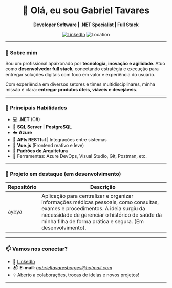 <h1 align="center">👋 Olá, eu sou Gabriel Tavares</h1>

<p align="center">
  <b>Developer Software | .NET Specialist | Full Stack</b>
</p>

<p align="center">
  <a href="https://www.linkedin.com/in/gabriel-tavares-552a5442/"><img alt="LinkedIn" src="https://img.shields.io/badge/LinkedIn-0077B5?style=flat&logo=linkedin&logoColor=white"></a>
  <img alt="Location" src="https://img.shields.io/badge/Local-Brasil-green?style=flat">
</p>

---

### 🚀 Sobre mim

Sou um profissional apaixonado por **tecnologia, inovação e agilidade**. Atuo como **desenvolvedor full stack**, conectando estratégia e execução para entregar soluções digitais com foco em valor e experiência do usuário.

Com experiência em diversos setores e times multidisciplinares, minha missão é clara: **entregar produtos úteis, viáveis e desejáveis**.

---

### 🧠 Principais Habilidades

- 💻 **.NET** (C#)
- 🧮 **SQL Server** | **PostgreSQL**
- ☁️ **Azure**
- 🔌 **APIs RESTful** | Integrações entre sistemas
- 🧩 **Vue.js** (Frontend reativo e leve)
- 🧱 **Padrões de Arquitetura**
- 🧰 Ferramentas: Azure DevOps, Visual Studio, Git, Postman, etc.

---

### 📂 Projeto em destaque (em desenvolvimento)

| Repositório | Descrição |
|------------|-----------|
| [ayeya](https://github.com/gabrieltavares/ayeya) | Aplicação para centralizar e organizar informações médicas pessoais, como consultas, exames e procedimentos. A ideia surgiu da necessidade de gerenciar o histórico de saúde da minha filha de forma prática e segura. (Em desenvolvimento).


---

### 📫 Vamos nos conectar?

- 💼 [LinkedIn](https://www.linkedin.com/in/gabriel-tavares-552a5442/)
- 📬 **E-mail**: *gabrieltavaresborges@hotmail.com*
- 💡 Aberto a colaborações, trocas de ideias e novos projetos!

---
